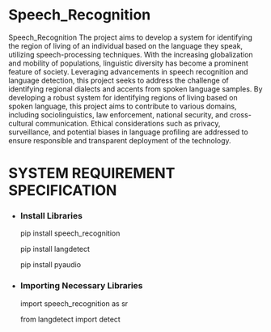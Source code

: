 # Speech_Recognition
Speech_Recognition
The project aims to develop a system for identifying the region of living of an individual based on the language they speak, utilizing speech-processing techniques. With the increasing globalization and mobility of populations, linguistic diversity has become a prominent feature of society. Leveraging advancements in speech recognition and language detection, this project seeks to address the challenge of identifying regional dialects and accents from spoken language samples.
By developing a robust system for identifying regions of living based on spoken language, this project aims to contribute to various domains, including sociolinguistics, law enforcement, national security, and cross-cultural communication. Ethical considerations such as privacy, surveillance, and potential biases in language profiling are addressed to ensure responsible and transparent deployment of the technology.

# SYSTEM REQUIREMENT SPECIFICATION
<ul>
  <li>
    <h3>Install Libraries</h3>
    <p>pip install speech_recognition</p>
    <p>pip install langdetect</p>
    <p>pip install pyaudio</p>
  </li>
</ul>

<ul>
  <li>
    <h3>Importing Necessary Libraries</h3>
    <p>import speech_recognition as sr</p>
    <p>from langdetect import detect</p>
  </li>
</ul>
